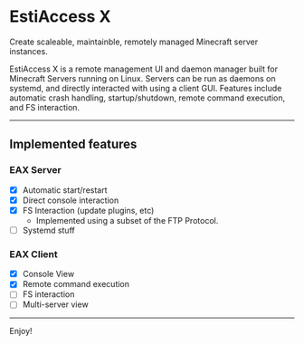 # EstiAccess X
Create scaleable, maintainble, remotely managed Minecraft server instances.

EstiAccess X is a remote management UI and daemon manager built for Minecraft Servers running on Linux. Servers can be run as daemons on systemd, and directly interacted with using a client GUI. Features include automatic crash handling, startup/shutdown, remote command execution, and FS interaction.

---
## Implemented features
### EAX Server
- [x] Automatic start/restart
- [x] Direct console interaction
- [x] FS Interaction (update plugins, etc)
    - Implemented using a subset of the FTP Protocol.
- [ ] Systemd stuff

### EAX  Client
- [x] Console View
- [x] Remote command execution
- [ ] FS interaction
- [ ] Multi-server view

---
Enjoy!
